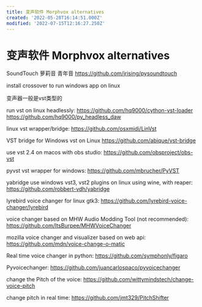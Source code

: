 ```yaml
---
title: 变声软件 Morphvox alternatives
created: '2022-05-28T16:14:51.000Z'
modified: '2022-07-15T12:16:27.250Z'
---
```


# 变声软件 Morphvox alternatives

SoundTouch
萝莉音 青年音
https://github.com/jrising/pysoundtouch

install crossover to run windows app on linux

变声器一般是vst类型的

run vst on linux headlessly:
https://github.com/hq9000/cython-vst-loader
https://github.com/hq9000/py_headless_daw

linux vst wrapper/bridge:
https://github.com/osxmidi/LinVst

VST bridge for Windows vst on Linux 
https://github.com/abique/vst-bridge

use vst 2.4 on macos with obs studio:
https://github.com/obsproject/obs-vst

pyvst vst wrapper for windows:
https://github.com/mbrucher/PyVST

yabridge use windows vst3, vst2 plugins on linux using wine, with reaper:
https://github.com/robbert-vdh/yabridge

lyrebird voice changer for linux gtk3:
https://github.com/lyrebird-voice-changer/lyrebird

voice changer based on MHW Audio Modding Tool (not recommended):
https://github.com/ItsBurpee/MHWVoiceChanger

mozilla voice changer and visualizer based on  web api:
https://github.com/mdn/voice-change-o-matic

Real time voice changer in python:
https://github.com/symphonly/figaro

Pyvoicechanger:
https://github.com/juancarlospaco/pyvoicechanger

change the Pitch of the voice:
https://github.com/wittymindstech/change-voice-pitch

change pitch in real time:
https://github.com/jmt329/PitchShifter
